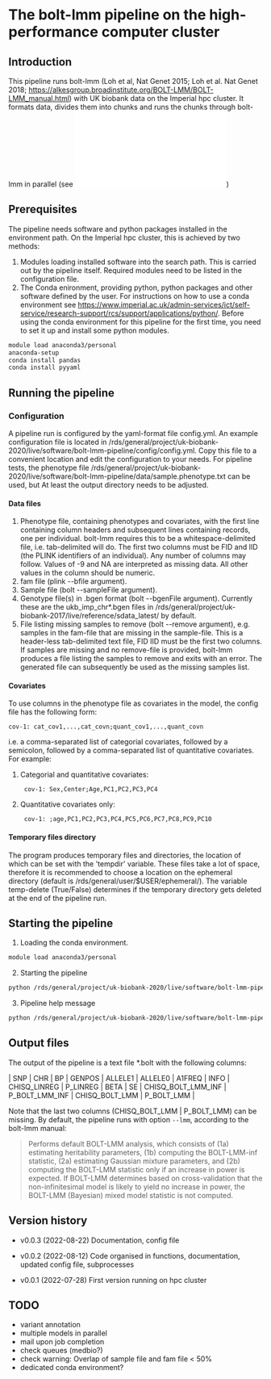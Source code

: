 # The bolt-lmm pipeline on the high-performance computer cluster


## Introduction


This pipeline runs bolt-lmm (Loh et al, Nat Genet 2015; Loh et al. Nat
Genet 2018;
https://alkesgroup.broadinstitute.org/BOLT-LMM/BOLT-LMM_manual.html)
with UK biobank data on the Imperial hpc cluster. It formats data,
divides them into chunks and runs the chunks through bolt-lmm in
parallel (see ![bolt-lmm
pipeline](./doc/fig-bolt-pipeline.pdf))



## Prerequisites

The pipeline needs software and python packages installed in the
environment path. On the Imperial hpc cluster, this is achieved by two
methods:

1. Modules loading installed software into the search path. This is
   carried out by the pipeline itself. Required modules need to be
   listed in the configuration file.
2. The Conda enironment, providing python, python packages and other
   software defined by the user. For instructions on how to use a
   conda environment see
   https://www.imperial.ac.uk/admin-services/ict/self-service/research-support/rcs/support/applications/python/.
   Before using the conda environment for this pipeline for the first
   time, you need to set it up and install some python modules.

```bash
module load anaconda3/personal
anaconda-setup
conda install pandas
conda install pyyaml
```


## Running the pipeline

### Configuration

A pipeline run is configured by the yaml-format file config.yml. An
example configuration file is located in
/rds/general/project/uk-biobank-2020/live/software/bolt-lmm-pipeline/config/config.yml. Copy
this file to a convenient location and edit the configuration to your
needs. For pipeline tests, the phenotype file
/rds/general/project/uk-biobank-2020/live/software/bolt-lmm-pipeline/data/sample.phenotype.txt
can be used, but At least the output directory needs to be adjusted.

#### Data files

1. Phenotype file, containing phenotypes and covariates, with the
   first line containing column headers and subsequent lines
   containing records, one per individual. bolt-lmm requires this to
   be a whitespace-delimited file, i.e. tab-delimited will do. The
   first two columns must be FID and IID (the PLINK identifiers of an
   individual). Any number of columns may follow. Values of -9 and NA
   are interpreted as missing data. All other values in the column
   should be numeric.
2. fam file (plink --bfile argument).
3. Sample file (bolt --sampleFile argument).
4. Genotype file(s) in .bgen format (bolt --bgenFile
   argument). Currently these are the ukb_imp_chr*.bgen files in
   /rds/general/project/uk-biobank-2017/live/reference/sdata_latest/
   by default.
5. File listing missing samples to remove (bolt --remove argument),
   e.g. samples in the fam-file that are missing in the
   sample-file. This is a header-less tab-delimited text file, FID IID
   must be the first two columns. If samples are missing and no
   remove-file is provided, bolt-lmm produces a file listing the
   samples to remove and exits with an error. The generated file can
   subsequently be used as the missing samples list.
   
#### Covariates

To use columns in the phenotype file as covariates in the model, the
config file has the following form:

	cov-1: cat_cov1,...,cat_covn;quant_cov1,...,quant_covn

i.e. a comma-separated list of categorial covariates, followed by a
semicolon, followed by a comma-separated list of quantitative
covariates. For example:

1. Categorial and quantitative covariates:

		cov-1: Sex,Center;Age,PC1,PC2,PC3,PC4

2. Quantitative covariates only:

		cov-1: ;age,PC1,PC2,PC3,PC4,PC5,PC6,PC7,PC8,PC9,PC10


#### Temporary files directory

The program produces temporary files and directories, the location of
which can be set with the 'tempdir' variable. These files take a lot
of space, therefore it is recommended to choose a location on the
ephemeral directory (default is
/rds/general/user/$USER/ephemeral/). The variable temp-delete
(True/False) determines if the temporary directory gets deleted at the
end of the pipeline run.



## Starting the pipeline

1. Loading the conda environment.

```bash
module load anaconda3/personal
```

2. Starting the pipeline

``` bash
python /rds/general/project/uk-biobank-2020/live/software/bolt-lmm-pipeline/bin/initialise-pipeline.py --config-file config.yml

```

3. Pipeline help message

``` bash
python /rds/general/project/uk-biobank-2020/live/software/bolt-lmm-pipeline/bin/initialise-pipeline.py -h

```

## Output files

The output of the pipeline is a text file  *.bolt with the following columns:

| SNP | CHR | BP | GENPOS | ALLELE1 | ALLELE0 | A1FREQ | INFO | CHISQ\_LINREG | P\_LINREG | BETA | SE | CHISQ\_BOLT\_LMM\_INF | P\_BOLT\_LMM\_INF | CHISQ\_BOLT\_LMM | P_BOLT_LMM |

Note that the last two columns (CHISQ\_BOLT\_LMM | P_BOLT_LMM) can be
missing. By default, the pipeline runs with option `--lmm`, according to the
bolt-lmm manual:

> Performs default BOLT-LMM analysis, which consists of (1a)
> estimating heritability parameters, (1b) computing the BOLT-LMM-inf
> statistic, (2a) estimating Gaussian mixture parameters, and (2b)
> computing the BOLT-LMM statistic only if an increase in power is
> expected. If BOLT-LMM determines based on cross-validation that the
> non-infinitesimal model is likely to yield no increase in power, the
> BOLT-LMM (Bayesian) mixed model statistic is not computed.

## Version history

  * v0.0.3 (2022-08-22)
	Documentation, config file
  
  * v0.0.2 (2022-08-12)
	Code organised in functions, documentation, updated config file, subprocesses
	
  * v0.0.1 (2022-07-28)
	First version running on hpc cluster

## TODO
  
  * variant annotation
  * multiple models in parallel
  * mail upon job completion
  * check queues (medbio?)
  * check warning: Overlap of sample file and fam file < 50%
  * dedicated conda environment?


